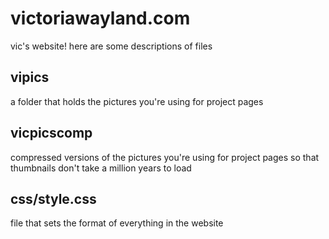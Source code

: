 # victoriawayland.com
vic's website! here are some descriptions of files

vipics
------
a folder that holds the pictures you're using for project pages

vicpicscomp
-----------
compressed versions of the pictures you're using for project pages so that thumbnails don't take a million years to load

css/style.css
-------------
file that sets the format of everything in the website
